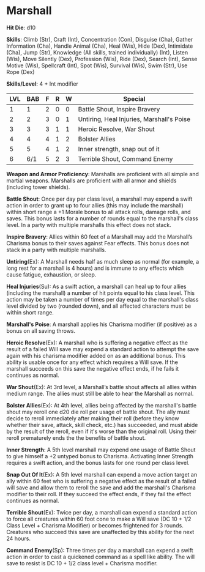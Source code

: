 # Marshall

**Hit Die**: d10

**Skills**: Climb (Str), Craft (Int), Concentration (Con), Disguise (Cha), Gather Information (Cha), Handle Animal (Cha), Heal (Wis), Hide (Dex), Intimidate (Cha), Jump (Str), Knowledge (All skills, trained individually) (Int), Listen (Wis), Move Silently (Dex), Profession (Wis), Ride (Dex), Search (Int), Sense Motive (Wis), Spellcraft (Int), Spot (Wis), Survival (Wis), Swim (Str), Use Rope (Dex)

**Skills/Level**: 4 + Int modifier

LVL | BAB | F | R | W | Special 
--- | --- | - | - | - | ------- 
1   | 1   | 2 | 0 | 0 | Battle Shout, Inspire Bravery     
2   | 2   | 3 | 0 | 1 | Untiring, Heal Injuries, Marshall's Poise
3   | 3   | 3 | 1 | 1 | Heroic Resolve, War Shout
4   | 4   | 4 | 1 | 2 | Bolster Allies
5   | 5   | 4 | 1 | 2 | Inner strength, snap out of it
6   | 6/1 | 5 | 2 | 3 | Terrible Shout, Command Enemy

**Weapon and Armor Proficiency**: Marshalls are proficient with all simple and martial weapons. Marshalls are proficient with all armor and shields (including tower shields).

**Battle Shout**: Once per day per class level, a marshall may expend a swift action in order to grant up to four allies (this may include the marshall) within short range a +1 Morale bonus to all attack rolls, damage rolls, and saves. This bonus lasts for a number of rounds equal to the marshall's class level. In a party with multiple marshalls this effect does not stack.

**Inspire Bravery**: Allies within 60 feet of a Marshall may add the Marshall’s Charisma bonus to their saves against Fear effects. This bonus does not stack in a party with multiple marshalls.

**Untiring**(Ex): A Marshall needs half as much sleep as normal (for example, a long rest for a marshall is 4 hours) and is immune to any effects which cause fatigue, exhaustion, or sleep.

**Heal Injuries**(Su): As a swift action, a marshall can heal up to four allies (including the marshall) a number of hit points equal to his class level. This action may be taken a number of times per day equal to the marshall's class level divided by two (rounded down), and all affected characters must be within short range.

**Marshall's Poise**: A marshall applies his Charisma modifier (if positive) as a bonus on all saving throws.

**Heroic Resolve**(Ex): A marshall who is suffering a negative effect as the result of a failed Will save may expend a standard action to attempt the save again with his charisma modifier added on as an additional bonus. This ability is usable once for any effect which requires a Will save. If the marshall succeeds on this save the negative effect ends, if he fails it continues as normal.

**War Shout**(Ex): At 3rd level, a Marshall’s battle shout affects all allies within medium range. The allies must still be able to hear the Marshall as normal.

**Bolster Allies**(Ex): At 4th level, allies being affected by the marshall's battle shout may reroll one d20 die roll per usage of battle shout. The ally must decide to reroll immediately after making their roll (before they know whether their save, attack, skill check, etc.) has succeeded, and must abide by the result of the reroll, even if it's worse than the original roll. Using their reroll prematurely ends the the benefits of battle shout.

**Inner Strength**: A 5th level marshall may expend one usage of Battle Shout to give himself a +2 untyped bonus to Charisma. Activating Inner Strength requires a swift action, and the bonus lasts for one round per class level.

**Snap Out Of It**(Ex): A 5th level marshall can expend a move action target an ally within 60 feet who is suffering a negative effect as the result of a failed will save and allow them to reroll the save and add the marshall's Charisma modifier to their roll. If they succeed the effect ends, if they fail the effect continues as normal.

**Terrible Shout**(Ex): Twice per day, a marshall can expend a standard action to force all creatures within 60 foot cone to make a Will save (DC 10 + 1/2 Class Level + Charisma Modifier) or becomes frightened for 3 rounds. Creatures who succeed this save are unaffected by this ability for the next 24 hours.

**Command Enemy**(Sp): Three times per day a marshall can expend a swift action in order to cast a quickened command as a spell like ability. The will save to resist is DC 10 + 1/2 class level + Charisma modifier.